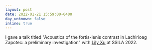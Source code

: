 ```yaml
---
layout: post
date: 2022-01-21 15:59:00-0400
day_unknown: false
inline: true
---
```


I gave a talk titled "Acoustics of the fortis-lenis contrast in Lachirioag Zapotec: a preliminary investigation" with [Lily Xu](https://sites.google.com/view/lilyxxu/) at SSILA 2022.
